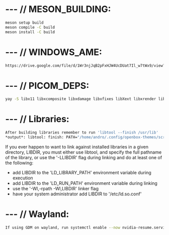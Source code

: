 # --- // MESON_BUILDING:
```bash
meson setup build
meson compile -C build
meson install -C build
```

# --- // WINDOWS_AME:
```bash
https://drive.google.com/file/d/1Wr3njJqB2pFxHJW4UcDUat7Il_w7tWx9/view?usp=sharing
```

# --- // PICOM_DEPS:
```bash
yay -S libx11 libxcomposite libxdamage libxfixes libXext libxrender libXrandr libXinerama pkg-config make xproto x11proto sh xprop xwininfo x11-utils libpcre libconfig libdrm libGL libdbus asciidoc docbook-xml-dtd libxml-utils libxslt xsltproc xmlto --needed --noconfirm --overwrite="*"
```

# --- // Libraries:
```bash
After building libraries remember to run 'libtool --finish /usr/lib'
*output*: libtool: finish: PATH="/home/andro/.config/openbox-themes/scripts:/home/andro/.config/openbox/scripts:/usr/local/sbin:/usr/local/bin:/usr/bin:/usr/lib/jvm/default/bin:/usr/bin/site_perl:/usr/bin/vendor_perl:/usr/bin/core_perl:/home/andro/.local/bin:/sbin" ldconfig -n /usr/lib
```

If you ever happen to want to link against installed libraries
in a given directory, LIBDIR, you must either use libtool, and
specify the full pathname of the library, or use the '-LLIBDIR'
flag during linking and do at least one of the following:
   - add LIBDIR to the 'LD_LIBRARY_PATH' environment variable
     during execution
   - add LIBDIR to the 'LD_RUN_PATH' environment variable
     during linking
   - use the '-Wl,-rpath -Wl,LIBDIR' linker flag
   - have your system administrator add LIBDIR to '/etc/ld.so.conf'

# --- // Wayland:
```bash
If using GDM on wayland, run systemctl enable --now nvidia-resume.service
```

